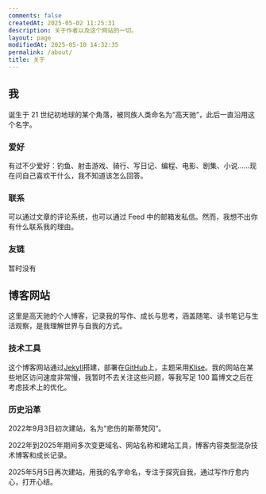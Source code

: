 ```yaml
---
comments: false
createdAt: 2025-05-02 11:25:31
description: 关于作者以及这个网站的一切。
layout: page
modifiedAt: 2025-05-10 14:32:35
permalink: /about/
title: 关于
---
```


## 我

诞生于 21 世纪初地球的某个角落，被同族人类命名为“高天驰”，此后一直沿用这个名字。

### 爱好

有过不少爱好：钓鱼、射击游戏、骑行、写日记、编程、电影、剧集、小说……现在问自己喜欢干什么，我不知道该怎么回答。

### 联系

可以通过文章的评论系统，也可以通过 Feed 中的邮箱发私信。然而，我想不出你有什么联系我的理由。

### 友链

暂时没有

## 博客网站

这里是高天驰的个人博客，记录我的写作、成长与思考，涵盖随笔、读书笔记与生活观察，是我理解世界与自我的方式。

### 技术工具

这个博客网站通过[Jekyll](https://jekyllrb.com/)搭建，部署在[GitHub](https://github.com/)上，主题采用[Klise](https://github.com/piharpi/jekyll-klise)。我的网站在某些地区访问速度非常慢，我暂时不去关注这些问题，等我写足 100 篇博文之后在考虑技术上的优化。

### 历史沿革

2022年9月3日初次建站，名为“悲伤的斯蒂梵冈”。

2022年到2025年期间多次变更域名、网站名称和建站工具，博客内容类型混杂技术博客和成长记录。

2025年5月5日再次建站，用我的名字命名，专注于探究自我，通过写作疗愈内心，打开心结。
